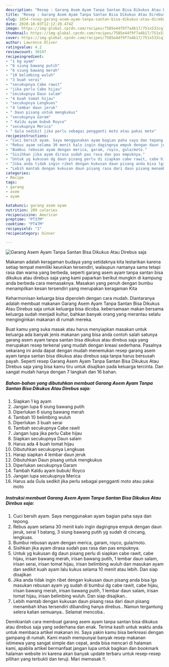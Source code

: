 ```yaml
---
description: "Resep : Garang Asem Ayam Tanpa Santan Bisa Dikukus Atau Direbus saja Luar biasa"
title: "Resep : Garang Asem Ayam Tanpa Santan Bisa Dikukus Atau Direbus saja Luar biasa"
slug: 1054-resep-garang-asem-ayam-tanpa-santan-bisa-dikukus-atau-direbus-saja-luar-biasa
date: 2020-10-03T12:12:20.474Z
image: https://img-global.cpcdn.com/recipes/7585e44f9f7a4b17/751x532cq70/garang-asem-ayam-tanpa-santan-bisa-dikukus-atau-direbus-saja-foto-resep-utama.jpg
thumbnail: https://img-global.cpcdn.com/recipes/7585e44f9f7a4b17/751x532cq70/garang-asem-ayam-tanpa-santan-bisa-dikukus-atau-direbus-saja-foto-resep-utama.jpg
cover: https://img-global.cpcdn.com/recipes/7585e44f9f7a4b17/751x532cq70/garang-asem-ayam-tanpa-santan-bisa-dikukus-atau-direbus-saja-foto-resep-utama.jpg
author: Lawrence Oliver
ratingvalue: 4.2
reviewcount: 30197
recipeingredient:
- "1 kg ayam"
- "6 siung bawang putih"
- "6 siung bawang merah"
- "10 belimbing wuluh"
- "3 buah serai"
- "secukupnya Cabe rawit"
- "jika perlu Cabe hijau"
- "secukupnya Daun salam"
- "4 buah tomat hijau"
- "secukupnya Lengkuas"
- "4 lembar daun jeruk"
- " Daun pisang untuk mengkukus"
- "secukupnya Garam"
- " Kaldu ayam bubuk Royco"
- "secukupnya Merica"
- " Gula sedikit jika perlu sebagai pengganti moto atau pakai moto"
recipeinstructions:
- "Cuci bersih ayam. Saya menggunakan ayam bagian paha saya dan tepong."
- "Rebus ayam selama 30 menit kalo ingin dagingnya empuk dengan daun jeruk, serai 1 batang, 3 siung bawang putih yg sudah di cincang, lengkuas."
- "Bumbui rebusan ayam dengan merica, garam, royco, gula/moto."
- "Sisihkan jika ayam dirasa sudah pas rasa dan pas empuknya."
- "Untuk yg kukusan dg daun pisang perlu di siapkan cabe rawit, cabe hijau, irisan bawang merah, irisan bawang putih, 1 lembar daun salam, irisan serai, irisan tomat hijau, irisan belimbing wuluh dan masukan ayam dan sedikit kuah ayam lalu kukus selama 10 menit atau lebih. Dan siap disajikan"
- "Jika anda tidak ingin ribet dengan kukusan daun pisang anda bisa lgs masukan rebusan ayam yg sudah di bumbui dg cabe rawit, cabe hijau, irisan bawang merah, irisan bawang putih, 1 lembar daun salam, irisan tomat hijau, irisan belimbing wuluh. Dan siap disajikan.."
- "Lebih mantab dengan kukusan daun pisang rasa dari daun pisang menambah khas tersendiri dibanding hanya direbus.. Namun tergantung selera kalian semuanya.. Selamat mencoba.."
categories:
- Recipe
tags:
- garang
- asem
- ayam

katakunci: garang asem ayam 
nutrition: 209 calories
recipecuisine: American
preptime: "PT37M"
cooktime: "PT47M"
recipeyield: "1"
recipecategory: Dinner

---
```



![Garang Asem Ayam Tanpa Santan Bisa Dikukus Atau Direbus saja](https://img-global.cpcdn.com/recipes/7585e44f9f7a4b17/751x532cq70/garang-asem-ayam-tanpa-santan-bisa-dikukus-atau-direbus-saja-foto-resep-utama.jpg)

Makanan adalah keragaman budaya yang setidaknya kita lestarikan karena setiap tempat memiliki keunikan tersendiri, walaupun namanya sama tetapi rasa dan warna yang berbeda, seperti garang asem ayam tanpa santan bisa dikukus atau direbus saja yang kami paparkan berikut mungkin di kampung anda berbeda cara memasaknya. Masakan yang penuh dengan bumbu menampilkan kesan tersendiri yang merupakan keragaman Kita

Keharmonisan keluarga bisa diperoleh dengan cara mudah. Diantaranya adalah membuat makanan Garang Asem Ayam Tanpa Santan Bisa Dikukus Atau Direbus saja untuk keluarga bisa dicoba. kebersamaan makan bersama keluarga sudah menjadi kultur, bahkan banyak orang yang merantau selalu menginginkan makanan di rumah mereka.



Buat kamu yang suka masak atau harus menyiapkan masakan untuk keluarga ada banyak jenis makanan yang bisa anda contoh salah satunya garang asem ayam tanpa santan bisa dikukus atau direbus saja yang merupakan resep terkenal yang mudah dengan kreasi sederhana. Pasalnya sekarang ini anda dapat dengan mudah menemukan resep garang asem ayam tanpa santan bisa dikukus atau direbus saja tanpa harus bersusah payah.
Seperti resep Garang Asem Ayam Tanpa Santan Bisa Dikukus Atau Direbus saja yang bisa kamu tiru untuk disajikan pada keluarga tercinta. Dan sangat mudah hanya dengan 7 langkah dan 16 bahan.


<!--inarticleads1-->

##### Bahan-bahan yang dibutuhkan membuat Garang Asem Ayam Tanpa Santan Bisa Dikukus Atau Direbus saja:

1. Siapkan 1 kg ayam
1. Jangan lupa 6 siung bawang putih
1. Diperlukan 6 siung bawang merah
1. Tambah 10 belimbing wuluh
1. Diperlukan 3 buah serai
1. Tambah secukupnya Cabe rawit
1. Jangan lupa jika perlu Cabe hijau
1. Siapkan secukupnya Daun salam
1. Harus ada 4 buah tomat hijau
1. Dibutuhkan secukupnya Lengkuas
1. Harap siapkan 4 lembar daun jeruk
1. Dibutuhkan  Daun pisang untuk mengkukus
1. Diperlukan secukupnya Garam
1. Tambah  Kaldu ayam bubuk/ Royco
1. Jangan lupa secukupnya Merica
1. Harus ada  Gula sedikit jika perlu sebagai pengganti moto atau pakai moto




<!--inarticleads2-->

##### Instruksi membuat  Garang Asem Ayam Tanpa Santan Bisa Dikukus Atau Direbus saja:

1. Cuci bersih ayam. Saya menggunakan ayam bagian paha saya dan tepong.
1. Rebus ayam selama 30 menit kalo ingin dagingnya empuk dengan daun jeruk, serai 1 batang, 3 siung bawang putih yg sudah di cincang, lengkuas.
1. Bumbui rebusan ayam dengan merica, garam, royco, gula/moto.
1. Sisihkan jika ayam dirasa sudah pas rasa dan pas empuknya.
1. Untuk yg kukusan dg daun pisang perlu di siapkan cabe rawit, cabe hijau, irisan bawang merah, irisan bawang putih, 1 lembar daun salam, irisan serai, irisan tomat hijau, irisan belimbing wuluh dan masukan ayam dan sedikit kuah ayam lalu kukus selama 10 menit atau lebih. Dan siap disajikan
1. Jika anda tidak ingin ribet dengan kukusan daun pisang anda bisa lgs masukan rebusan ayam yg sudah di bumbui dg cabe rawit, cabe hijau, irisan bawang merah, irisan bawang putih, 1 lembar daun salam, irisan tomat hijau, irisan belimbing wuluh. Dan siap disajikan..
1. Lebih mantab dengan kukusan daun pisang rasa dari daun pisang menambah khas tersendiri dibanding hanya direbus.. Namun tergantung selera kalian semuanya.. Selamat mencoba..




Demikianlah cara membuat garang asem ayam tanpa santan bisa dikukus atau direbus saja yang sederhana dan enak. Terima kasih untuk waktu anda untuk membaca artikel makanan ini. Saya yakin kamu bisa berkreasi dengan gampang di rumah. Kami masih mempunyai banyak resep makanan istimewa yang sangat simple dan cepat, anda bisa mencari di halaman kami, apabila artikel bermanfaat jangan lupa untuk bagikan dan bookmark halaman website ini karena akan banyak update terbaru untuk resep-resep pilihan yang terbukti dan teruji. Mari memasak !!. 
